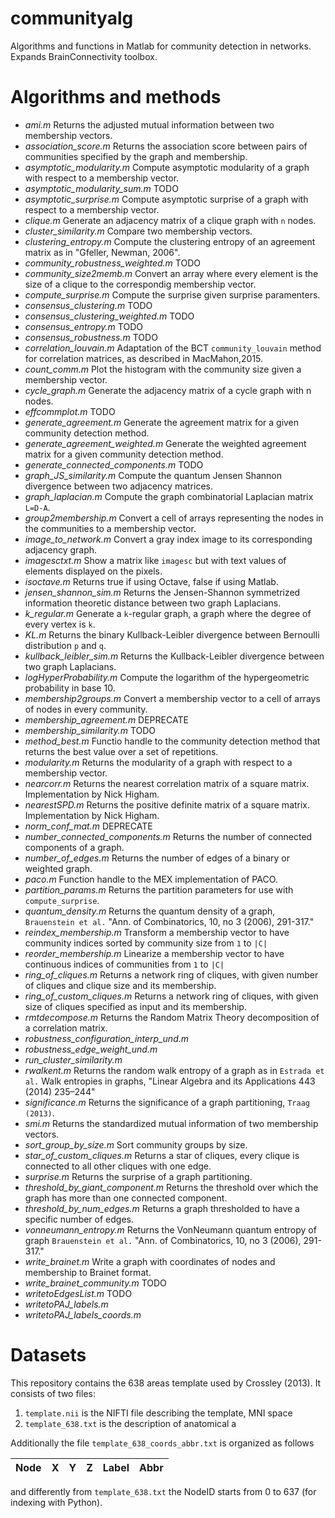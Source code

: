 # communityalg
Algorithms and functions in Matlab for community detection in networks. 
Expands BrainConnectivity toolbox.

# Algorithms and methods

- *ami.m* Returns the adjusted mutual information between two membership vectors.
- *association_score.m* Returns the association score between pairs of communities specified by the graph and membership.
- *asymptotic_modularity.m* Compute asymptotic modularity of a graph with respect to a membership vector.
- *asymptotic_modularity_sum.m*  TODO
- *asymptotic_surprise.m* Compute asymptotic surprise of a graph with respect to a membership vector.
- *clique.m* Generate an adjacency matrix of a clique graph with `n` nodes.
- *cluster_similarity.m* Compare two membership vectors.
- *clustering_entropy.m* Compute the clustering entropy of an agreement matrix as in "Gfeller, Newman, 2006".
- *community_robustness_weighted.m* TODO
- *community_size2memb.m* Convert an array where every element is the size of a clique to the correspondig membership vector.
- *compute_surprise.m* Compute the surprise given surprise paramenters.
- *consensus_clustering.m* TODO
- *consensus_clustering_weighted.m* TODO
- *consensus_entropy.m* TODO
- *consensus_robustness.m* TODO
- *correlation_louvain.m* Adaptation of the BCT `community_louvain` method for correlation matrices, as described in MacMahon,2015.
- *count_comm.m* Plot the histogram with the community size given a membership vector.
- *cycle_graph.m* Generate the adjacency matrix of a cycle graph with n nodes.
- *effcommplot.m* TODO
- *generate_agreement.m* Generate the agreement matrix for a given community detection method.
- *generate_agreement_weighted.m* Generate the weighted agreement matrix for a given community detection method.
- *generate_connected_components.m* TODO
- *graph_JS_similarity.m* Compute the quantum Jensen Shannon divergence between two adjacency matrices.
- *graph_laplacian.m* Compute the graph combinatorial Laplacian matrix `L=D-A`.
- *group2membership.m* Convert a cell of arrays representing the nodes in the communities to a membership vector.
- *image_to_network.m* Convert a gray index image to its corresponding adjacency graph.
- *imagesctxt.m* Show a matrix like `imagesc` but with text values of elements displayed on the pixels.
- *isoctave.m* Returns true if using Octave, false if using Matlab.
- *jensen_shannon_sim.m* Returns the Jensen-Shannon symmetrized information theoretic distance between two graph Laplacians.
- *k_regular.m* Generate a `k`-regular graph, a graph where the degree of every vertex is `k`.
- *KL.m* Returns the binary Kullback-Leibler divergence between Bernoulli distribution `p` and `q`.
- *kullback_leibler_sim.m* Returns the Kullback-Leibler divergence between two graph Laplacians.
- *logHyperProbability.m* Compute the logarithm of the hypergeometric probability in base 10.
- *membership2groups.m* Convert a membership vector to a cell of arrays of nodes in every community.
- *membership_agreement.m* DEPRECATE
- *membership_similarity.m* TODO
- *method_best.m* Functio handle to the community detection method that returns the best value over a set of repetitions.
- *modularity.m* Returns the modularity of a graph with respect to a membership vector.
- *nearcorr.m* Returns the nearest correlation matrix of a square matrix. Implementation by Nick Higham.
- *nearestSPD.m* Returns the positive definite matrix of a square matrix. Implementation by Nick Higham.
- *norm_conf_mat.m* DEPRECATE
- *number_connected_components.m* Returns the number of connected components of a graph.
- *number_of_edges.m* Returns the number of edges of a binary or weighted graph.
- *paco.m* Function handle to the MEX implementation of PACO.
- *partition_params.m* Returns the partition parameters for use with `compute_surprise`.
- *quantum_density.m* Returns the quantum density of a graph, `Brauenstein et al.` "Ann. of Combinatorics, 10, no 3 (2006), 291-317."
- *reindex_membership.m* Transform a membership vector to have community indices sorted by community size from `1` to `|C|`
- *reorder_membership.m* Linearize a membership vector to have continuous indices of communities from `1` to `|C|`
- *ring_of_cliques.m* Returns a  network ring of cliques, with given number of cliques and clique size and its membership.
- *ring_of_custom_cliques.m* Returns a network ring of cliques, with given size of cliques specified as input and its membership.
- *rmtdecompose.m* Returns the Random Matrix Theory decomposition of a correlation matrix.
- *robustness_configuration_interp_und.m* 
- *robustness_edge_weight_und.m*
- *run_cluster_similarity.m*
- *rwalkent.m* Returns the random walk entropy of a graph as in `Estrada et al.` Walk entropies in graphs, "Linear Algebra and its Applications 443 (2014) 235–244"
- *significance.m* Returns the significance of a graph partitioning, `Traag (2013)`.
- *smi.m* Returns the standardized mutual information of two membership vectors.
- *sort_group_by_size.m*  Sort community groups by size.
- *star_of_custom_cliques.m* Returns a star of cliques, every clique is connected to all other cliques with one edge.
- *surprise.m* Returns the surprise of a graph partitioning.
- *threshold_by_giant_component.m* Returns the threshold over which the graph has more than one connected component.
- *threshold_by_num_edges.m* Returns a graph thresholded to have a specific number of edges.
- *vonneumann_entropy.m* Returns the VonNeumann quantum entropy of graph `Brauenstein et al.` "Ann. of Combinatorics, 10, no 3 (2006), 291-317."
- *write_brainet.m* Write a graph with coordinates of nodes and membership to Brainet format.
- *write_brainet_community.m* TODO
- *writetoEdgesList.m* TODO
- *writetoPAJ_labels.m*
- *writetoPAJ_labels_coords.m*

# Datasets
This repository contains the 638 areas template used by Crossley (2013). It consists of two files:

1. `template.nii` is the NIFTI file describing the template, MNI space
2. `template_638.txt` is the description of anatomical a


Additionally the file `template_638_coords_abbr.txt`  is organized as follows

| Node |  X | Y | Z | Label | Abbr|
|------|----|---|---|-------|-----|


and differently from `template_638.txt` the NodeID starts from 0 to 637 (for indexing with Python).

